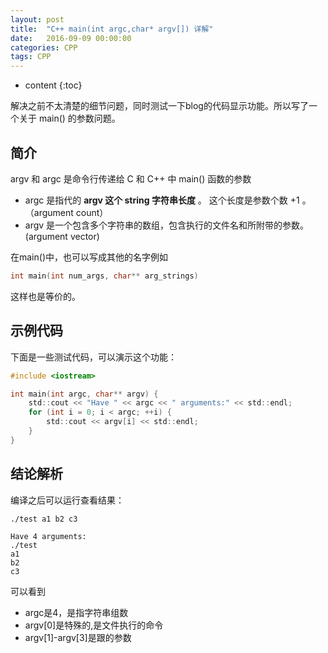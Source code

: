 ```yaml
---
layout: post
title:  "C++ main(int argc,char* argv[]) 详解"
date:   2016-09-09 00:00:00
categories: CPP
tags: CPP
---
```


* content
{:toc}

解决之前不太清楚的细节问题，同时测试一下blog的代码显示功能。所以写了一个关于 main() 的参数问题。




## 简介
argv 和 argc 是命令行传递给 C 和 C++ 中 main() 函数的参数

* argc 是指代的 **argv 这个 string 字符串长度** 。 这个长度是参数个数 +1 。  （argument count）
* argv 是一个包含多个字符串的数组，包含执行的文件名和所附带的参数。 (argument vector)

在main()中，也可以写成其他的名字例如

```c
int main(int num_args, char** arg_strings) 
```

这样也是等价的。


## 示例代码

下面是一些测试代码，可以演示这个功能：

```c
#include <iostream>

int main(int argc, char** argv) {
    std::cout << "Have " << argc << " arguments:" << std::endl;
    for (int i = 0; i < argc; ++i) {
        std::cout << argv[i] << std::endl;
    }
}
```

## 结论解析

编译之后可以运行查看结果：

```
./test a1 b2 c3
	
Have 4 arguments:
./test
a1
b2
c3
```

可以看到

* argc是4，是指字符串组数
* argv[0]是特殊的,是文件执行的命令
* argv[1]-argv[3]是跟的参数
